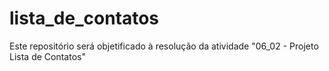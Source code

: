 # lista_de_contatos
Este repositório será objetificado à resolução da atividade "06_02 - Projeto Lista de Contatos"
